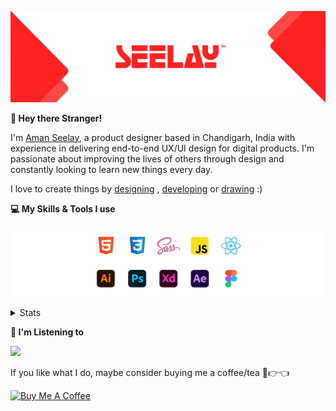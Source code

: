 [![banner](./images/seelay.svg)](https://www.seelay.in)

**👋 Hey there Stranger!**

I'm [Aman Seelay](https://www.seelay.in), a product designer based in Chandigarh, India with experience in delivering end-to-end UX/UI design for digital products. I'm passionate about improving the lives of others through design and constantly looking to learn new things every day.

I love to create things by [designing](https://www.seelay.in/#work) , [developing](https://www.seelay.in/#projects) or [drawing](https://art.seelay.in) :)

**💻 My Skills & Tools I use**

[![banner](./images/skills&tools.svg)](https://www.seelay.in/about)

<details>
  <summary>Stats</summary>

---

<!--START_SECTION:waka-->
![Profile Views](http://img.shields.io/badge/Profile%20Views-1-blue)

**🐱 My GitHub Data** 

> 🏆 52 Contributions in the Year 2023
 > 
> 📦 689.1 kB Used in GitHub's Storage 
 > 
> 💼 Opted to Hire
 > 
> 📜 1 Public Repository 
 > 
> 🔑 42 Private Repositories  
 > 
**I'm a Night 🦉** 

```text
🌞 Morning    150 commits    ████░░░░░░░░░░░░░░░░░░░░░   18.59% 
🌆 Daytime    104 commits    ███░░░░░░░░░░░░░░░░░░░░░░   12.89% 
🌃 Evening    206 commits    ██████░░░░░░░░░░░░░░░░░░░   25.53% 
🌙 Night      347 commits    ██████████░░░░░░░░░░░░░░░   43.0%

```
📅 **I'm Most Productive on Sunday** 

```text
Monday       155 commits    ████░░░░░░░░░░░░░░░░░░░░░   19.21% 
Tuesday      114 commits    ███░░░░░░░░░░░░░░░░░░░░░░   14.13% 
Wednesday    82 commits     ██░░░░░░░░░░░░░░░░░░░░░░░   10.16% 
Thursday     100 commits    ███░░░░░░░░░░░░░░░░░░░░░░   12.39% 
Friday       71 commits     ██░░░░░░░░░░░░░░░░░░░░░░░   8.8% 
Saturday     104 commits    ███░░░░░░░░░░░░░░░░░░░░░░   12.89% 
Sunday       181 commits    █████░░░░░░░░░░░░░░░░░░░░   22.43%

```


📊 **This Week I Spent My Time On** 

```text
⌚︎ Time Zone: Asia/Kolkata

💬 Programming Languages: 
TypeScript               1 hr 45 mins        ██████████░░░░░░░░░░░░░░░   39.59% 
JavaScript               1 hr 18 mins        ███████░░░░░░░░░░░░░░░░░░   29.65% 
Other                    39 mins             ███░░░░░░░░░░░░░░░░░░░░░░   14.84% 
CSS                      22 mins             ██░░░░░░░░░░░░░░░░░░░░░░░   8.54% 
JSON                     10 mins             █░░░░░░░░░░░░░░░░░░░░░░░░   3.9%

🔥 Editors: 
VS Code                  4 hrs 26 mins       █████████████████████████   100.0%

💻 Operating System: 
Windows                  4 hrs 26 mins       █████████████████████████   100.0%

```

**I Mostly Code in JavaScript** 

```text
JavaScript               30 repos            █████████████████░░░░░░░░   68.18% 
TypeScript               14 repos            ████████░░░░░░░░░░░░░░░░░   31.82%

```



 Last Updated on 30/01/2023 06:41:51 UTC
<!--END_SECTION:waka-->

---

 </details>

**🎵 I'm Listening to**

<object data="https://now-play.vercel.app/api/generate?uid=7a17a86e-d6b7-43b5-8d9c-1d6dae42a779" >

  <img src="https://now-play.vercel.app/api/generate?uid=7a17a86e-d6b7-43b5-8d9c-1d6dae42a779" />

</object>

If you like what I do, maybe consider buying me a coffee/tea 🥺👉👈

<a href="https://www.buymeacoffee.com/seelay" target="_blank"><img src="https://cdn.buymeacoffee.com/buttons/v2/default-red.png" alt="Buy Me A Coffee" width="150" ></a>
